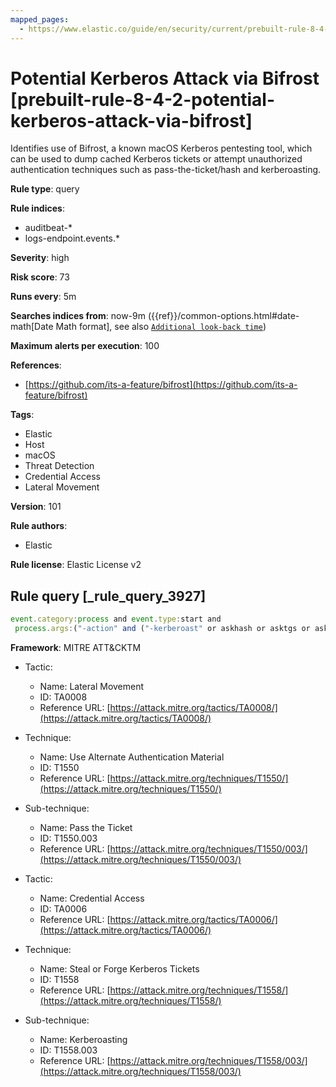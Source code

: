 ```yaml
---
mapped_pages:
  - https://www.elastic.co/guide/en/security/current/prebuilt-rule-8-4-2-potential-kerberos-attack-via-bifrost.html
---
```


# Potential Kerberos Attack via Bifrost [prebuilt-rule-8-4-2-potential-kerberos-attack-via-bifrost]

Identifies use of Bifrost, a known macOS Kerberos pentesting tool, which can be used to dump cached Kerberos tickets or attempt unauthorized authentication techniques such as pass-the-ticket/hash and kerberoasting.

**Rule type**: query

**Rule indices**:

* auditbeat-*
* logs-endpoint.events.*

**Severity**: high

**Risk score**: 73

**Runs every**: 5m

**Searches indices from**: now-9m ({{ref}}/common-options.html#date-math[Date Math format], see also [`Additional look-back time`](docs-content://solutions/security/detect-and-alert/create-detection-rule.md#rule-schedule))

**Maximum alerts per execution**: 100

**References**:

* [https://github.com/its-a-feature/bifrost](https://github.com/its-a-feature/bifrost)

**Tags**:

* Elastic
* Host
* macOS
* Threat Detection
* Credential Access
* Lateral Movement

**Version**: 101

**Rule authors**:

* Elastic

**Rule license**: Elastic License v2

## Rule query [_rule_query_3927]

```js
event.category:process and event.type:start and
 process.args:("-action" and ("-kerberoast" or askhash or asktgs or asktgt or s4u or ("-ticket" and ptt) or (dump and (tickets or keytab))))
```

**Framework**: MITRE ATT&CKTM

* Tactic:

    * Name: Lateral Movement
    * ID: TA0008
    * Reference URL: [https://attack.mitre.org/tactics/TA0008/](https://attack.mitre.org/tactics/TA0008/)

* Technique:

    * Name: Use Alternate Authentication Material
    * ID: T1550
    * Reference URL: [https://attack.mitre.org/techniques/T1550/](https://attack.mitre.org/techniques/T1550/)

* Sub-technique:

    * Name: Pass the Ticket
    * ID: T1550.003
    * Reference URL: [https://attack.mitre.org/techniques/T1550/003/](https://attack.mitre.org/techniques/T1550/003/)

* Tactic:

    * Name: Credential Access
    * ID: TA0006
    * Reference URL: [https://attack.mitre.org/tactics/TA0006/](https://attack.mitre.org/tactics/TA0006/)

* Technique:

    * Name: Steal or Forge Kerberos Tickets
    * ID: T1558
    * Reference URL: [https://attack.mitre.org/techniques/T1558/](https://attack.mitre.org/techniques/T1558/)

* Sub-technique:

    * Name: Kerberoasting
    * ID: T1558.003
    * Reference URL: [https://attack.mitre.org/techniques/T1558/003/](https://attack.mitre.org/techniques/T1558/003/)



